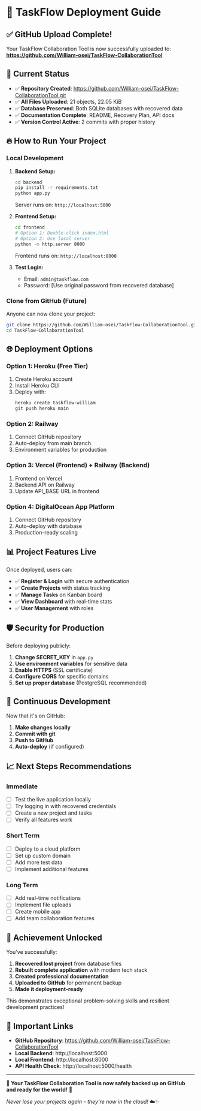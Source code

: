 # 🚀 TaskFlow Deployment Guide

## ✅ **GitHub Upload Complete!**

Your TaskFlow Collaboration Tool is now successfully uploaded to:
**https://github.com/William-osei/TaskFlow-CollaborationTool**

## 🎯 **Current Status**

- ✅ **Repository Created**: https://github.com/William-osei/TaskFlow-CollaborationTool.git
- ✅ **All Files Uploaded**: 21 objects, 22.05 KiB
- ✅ **Database Preserved**: Both SQLite databases with recovered data
- ✅ **Documentation Complete**: README, Recovery Plan, API docs
- ✅ **Version Control Active**: 2 commits with proper history

## 🔥 **How to Run Your Project**

### **Local Development**

1. **Backend Setup:**
   ```bash
   cd backend
   pip install -r requirements.txt
   python app.py
   ```
   Server runs on: `http://localhost:5000`

2. **Frontend Setup:**
   ```bash
   cd frontend
   # Option 1: Double-click index.html
   # Option 2: Use local server
   python -m http.server 8000
   ```
   Frontend runs on: `http://localhost:8000`

3. **Test Login:**
   - Email: `admin@taskflow.com`
   - Password: [Use original password from recovered database]

### **Clone from GitHub (Future)**

Anyone can now clone your project:
```bash
git clone https://github.com/William-osei/TaskFlow-CollaborationTool.git
cd TaskFlow-CollaborationTool
```

## 🌐 **Deployment Options**

### **Option 1: Heroku (Free Tier)**
1. Create Heroku account
2. Install Heroku CLI
3. Deploy with:
   ```bash
   heroku create taskflow-william
   git push heroku main
   ```

### **Option 2: Railway**
1. Connect GitHub repository
2. Auto-deploy from main branch
3. Environment variables for production

### **Option 3: Vercel (Frontend) + Railway (Backend)**
1. Frontend on Vercel
2. Backend API on Railway
3. Update API_BASE URL in frontend

### **Option 4: DigitalOcean App Platform**
1. Connect GitHub repository
2. Auto-deploy with database
3. Production-ready scaling

## 📊 **Project Features Live**

Once deployed, users can:
- ✅ **Register & Login** with secure authentication
- ✅ **Create Projects** with status tracking
- ✅ **Manage Tasks** on Kanban board
- ✅ **View Dashboard** with real-time stats
- ✅ **User Management** with roles

## 🛡️ **Security for Production**

Before deploying publicly:
1. **Change SECRET_KEY** in `app.py`
2. **Use environment variables** for sensitive data
3. **Enable HTTPS** (SSL certificate)
4. **Configure CORS** for specific domains
5. **Set up proper database** (PostgreSQL recommended)

## 🔄 **Continuous Development**

Now that it's on GitHub:
1. **Make changes locally**
2. **Commit with git**
3. **Push to GitHub**
4. **Auto-deploy** (if configured)

## 📈 **Next Steps Recommendations**

### **Immediate**
- [ ] Test the live application locally
- [ ] Try logging in with recovered credentials
- [ ] Create a new project and tasks
- [ ] Verify all features work

### **Short Term**
- [ ] Deploy to a cloud platform
- [ ] Set up custom domain
- [ ] Add more test data
- [ ] Implement additional features

### **Long Term**
- [ ] Add real-time notifications
- [ ] Implement file uploads
- [ ] Create mobile app
- [ ] Add team collaboration features

## 🎉 **Achievement Unlocked**

You've successfully:
1. **Recovered lost project** from database files
2. **Rebuilt complete application** with modern tech stack
3. **Created professional documentation**
4. **Uploaded to GitHub** for permanent backup
5. **Made it deployment-ready**

This demonstrates exceptional problem-solving skills and resilient development practices!

## 🔗 **Important Links**

- **GitHub Repository**: https://github.com/William-osei/TaskFlow-CollaborationTool
- **Local Backend**: http://localhost:5000
- **Local Frontend**: http://localhost:8000
- **API Health Check**: http://localhost:5000/health

---

**🎯 Your TaskFlow Collaboration Tool is now safely backed up on GitHub and ready for the world!** 🌟

*Never lose your projects again - they're now in the cloud!* ☁️✨

